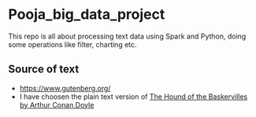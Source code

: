 # Pooja_big_data_project
This repo is all about processing text data using Spark and Python, doing some operations like filter, charting etc.

## Source of text
- https://www.gutenberg.org/
- I have choosen the plain text version of [The Hound of the Baskervilles by Arthur Conan Doyle](
https://www.gutenberg.org/files/2852/2852-0.txt)

##

